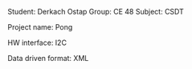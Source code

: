 Student: Derkach Ostap Group: CE 48 Subject: CSDT

Project name: Pong

HW interface:  I2C

Data driven format: XML
